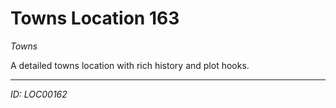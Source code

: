 # Towns Location 163

*Towns*

A detailed towns location with rich history and plot hooks.

---
*ID: LOC00162*